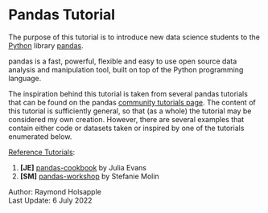# Pandas Tutorial

The purpose of this tutorial is to introduce new data science students to the [Python](https://www.python.org/) library [pandas](https://pandas.pydata.org/docs/index.html).

pandas is a fast, powerful, flexible and easy to use open source data analysis and manipulation tool,
built on top of the Python programming language.

The inspiration behind this tutorial is taken from several pandas tutorials that can be found on the pandas [community tutorials page](https://pandas.pydata.org/docs/getting_started/tutorials.html#communitytutorials). The content of this tutorial is sufficiently general, so that (as a whole) the tutorial may be considered my own creation. However, there are several examples that contain either code or datasets taken or inspired by one of the tutorials enumerated below.

<u>Reference Tutorials</u>:  
1. **[JE]** [pandas-cookbook](https://github.com/jvns/pandas-cookbook) by Julia Evans  
2. **[SM]** [pandas-workshop](https://github.com/stefmolin/pandas-workshop) by Stefanie Molin

Author: Raymond Holsapple  
Last Update: 6 July 2022